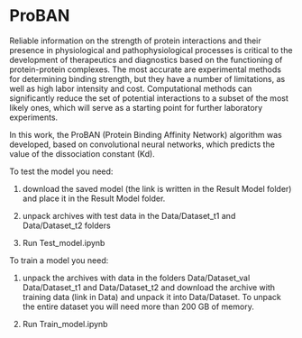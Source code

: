 # ProBAN

Reliable information on the strength of protein interactions and their presence in physiological and pathophysiological processes is critical to the development of therapeutics and diagnostics based on the functioning of protein-protein complexes. The most accurate are experimental methods for determining binding strength, but they have a number of limitations, as well as high labor intensity and cost. Computational methods can significantly reduce the set of potential interactions to a subset of the most likely ones, which will serve as a starting point for further laboratory experiments.

In this work, the ProBAN (Protein Binding Affinity Network) algorithm was developed, based on convolutional neural networks, which predicts the value of the dissociation constant (Kd).

To test the model you need:

1) download the saved model (the link is written in the Result Model folder) and place it in the Result Model folder.

2) unpack archives with test data in the Data/Dataset_t1 and Data/Dataset_t2 folders

3) Run Test_model.ipynb


To train a model you need:
   
1) unpack the archives with data in the folders Data/Dataset_val Data/Dataset_t1 and Data/Dataset_t2 and download the archive with training data (link in Data) and unpack it into Data/Dataset. To unpack the entire dataset you will need more than 200 GB of memory.

2) Run Train_model.ipynb

